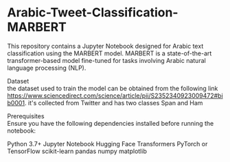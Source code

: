# Arabic-Tweet-Classification-MARBERT
This repository contains a Jupyter Notebook designed for Arabic text classification using the MARBERT model.
MARBERT is a state-of-the-art transformer-based model fine-tuned for tasks involving Arabic natural language processing (NLP).

Dataset <br>
the dataset used to train the model can be obtained from the following link https://www.sciencedirect.com/science/article/pii/S2352340923009472#bib0001.
it's collected from Twitter and has two classes Span and Ham

Prerequisites <br>
Ensure you have the following dependencies installed before running the notebook:

Python 3.7+
Jupyter Notebook
Hugging Face Transformers
PyTorch or TensorFlow
scikit-learn
pandas
numpy
matplotlib


